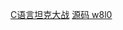 <a href="https://blog.csdn.net/qq_39805477/article/details/79643934" target="_blank">C语言坦克大战</a>
<a href="https://pan.baidu.com/s/10aTtR3YczF5c6WA0LKnSVg" target="_blank">源码 w8l0</a>